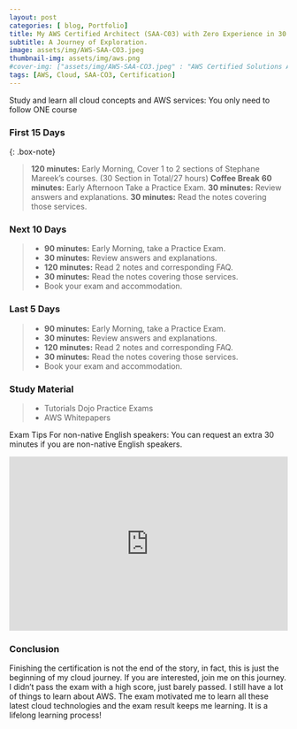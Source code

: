 ```yaml
---
layout: post
categories: [ blog, Portfolio]
title: My AWS Certified Architect (SAA-C03) with Zero Experience in 30 Days
subtitle: A Journey of Exploration.
image: assets/img/AWS-SAA-CO3.jpeg
thumbnail-img: assets/img/aws.png
#cover-img: ["assets/img/AWS-SAA-CO3.jpeg" : "AWS Certified Solutions Architect - Associate (SAA-C03)"]
tags: [AWS, Cloud, SAA-CO3, Certification]
---
```


Study and learn all cloud concepts and AWS services: You only need to follow ONE course

### First 15 Days

{: .box-note}
>**120 minutes:** Early Morning, Cover 1 to 2 sections of Stephane Mareek’s courses. (30 Section in Total/27 hours)
>**Coffee Break**
>**60 minutes:** Early Afternoon Take a Practice Exam.
>**30 minutes:** Review answers and explanations.
>**30 minutes:** Read the notes covering those services.

### Next 10 Days

>- **90 minutes:** Early Morning, take a Practice Exam.
>- **30 minutes:** Review answers and explanations.
>- **120 minutes:** Read 2 notes and corresponding FAQ.
>- **30 minutes:** Read the notes covering those services.
>- Book your exam and accommodation.

### Last 5 Days

>- **90 minutes:** Early Morning, take a Practice Exam.
>- **30 minutes:** Review answers and explanations.
>- **120 minutes:** Read 2 notes and corresponding FAQ.
>- **30 minutes:** Read the notes covering those services.
>- Book your exam and accommodation.

### Study Material

>- Tutorials Dojo Practice Exams
>- AWS Whitepapers

Exam Tips For non-native English speakers:
You can request an extra 30 minutes if you are non-native English speakers.

<p><iframe style="width:100%;" height="315" src="https://www.youtube.com/embed/Cniqsc9QfDo?rel=0&amp;showinfo=0" frameborder="0" allowfullscreen></iframe></p>

### Conclusion
Finishing the certification is not the end of the story, in fact, this is just the beginning of my cloud journey. If you are interested, join me on this journey. I didn’t pass the exam with a high score, just barely passed. I still have a lot of things to learn about AWS. The exam motivated me to learn all these latest cloud technologies and the exam result keeps me learning. It is a lifelong learning process!
